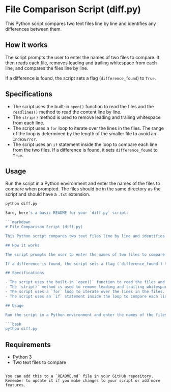 # File Comparison Script (diff.py)

This Python script compares two text files line by line and identifies any differences between them.

## How it works

The script prompts the user to enter the names of two files to compare. It then reads each file, removes leading and trailing whitespace from each line, and compares the files line by line.

If a difference is found, the script sets a flag (`difference_found`) to `True`.

## Specifications

- The script uses the built-in `open()` function to read the files and the `readlines()` method to read the content line by line.
- The `strip()` method is used to remove leading and trailing whitespace from each line.
- The script uses a `for` loop to iterate over the lines in the files. The range of the loop is determined by the length of the smaller file to avoid an `IndexError`.
- The script uses an `if` statement inside the loop to compare each line from the two files. If a difference is found, it sets `difference_found` to `True`.

## Usage

Run the script in a Python environment and enter the names of the files to compare when prompted. The files should be in the same directory as the script and should have a `.txt` extension.

```bash
python diff.py

Sure, here's a basic README for your `diff.py` script:

```markdown
# File Comparison Script (diff.py)

This Python script compares two text files line by line and identifies any differences between them.

## How it works

The script prompts the user to enter the names of two files to compare. It then reads each file, removes leading and trailing whitespace from each line, and compares the files line by line.

If a difference is found, the script sets a flag (`difference_found`) to `True`.

## Specifications

- The script uses the built-in `open()` function to read the files and the `readlines()` method to read the content line by line.
- The `strip()` method is used to remove leading and trailing whitespace from each line.
- The script uses a `for` loop to iterate over the lines in the files. The range of the loop is determined by the length of the smaller file to avoid an `IndexError`.
- The script uses an `if` statement inside the loop to compare each line from the two files. If a difference is found, it sets `difference_found` to `True`.

## Usage

Run the script in a Python environment and enter the names of the files to compare when prompted. The files should be in the same directory as the script and should have a `.txt` extension.

```bash
python diff.py
```

## Requirements

- Python 3
- Two text files to compare
```

You can add this to a `README.md` file in your GitHub repository. Remember to update it if you make changes to your script or add more features.
